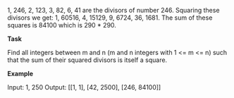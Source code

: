 1, 246, 2, 123, 3, 82, 6, 41 are the divisors of number 246. Squaring these
divisors we get: 1, 60516, 4, 15129, 9, 6724, 36, 1681. The sum of these squares
is 84100 which is 290 * 290.

**Task**

Find all integers between m and n (m and n integers with 1 <= m <= n) such that
the sum of their squared divisors is itself a square.

**Example**

Input: 1, 250
Output: [[1, 1], [42, 2500], [246, 84100]]